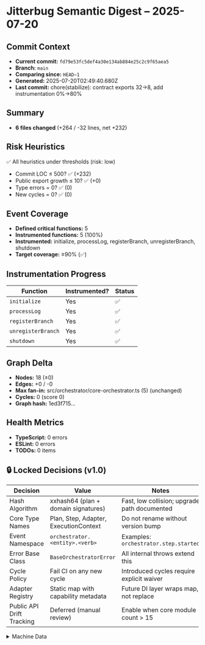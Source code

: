 # Jitterbug Semantic Digest – 2025-07-20

## Commit Context
- **Current commit:** `fd79e53fc5def4a30e134ab884e25c2c9f65aea5`
- **Branch:** `main`
- **Comparing since:** `HEAD~1`
- **Generated:** 2025-07-20T02:49:40.680Z
- **Last commit:** chore(stabilize): contract exports 32→8, add instrumentation 0%→80%

## Summary
- **6 files changed** (+264 / -32 lines, net +232)

## Risk Heuristics
✅ All heuristics under thresholds (risk: low)
- Commit LOC ≤ 500? ✅ (+232)
- Public export growth ≤ 10? ✅ (+0)
- Type errors = 0? ✅ (0)
- New cycles = 0? ✅ (0)

## Event Coverage
- **Defined critical functions:** 5
- **Instrumented functions:** 5 (100%)
- **Instrumented:** initialize, processLog, registerBranch, unregisterBranch, shutdown
- **Target coverage:** ≥90% (✅)

## Instrumentation Progress
| Function | Instrumented? | Status |
|----------|---------------|--------|
| `initialize` | Yes | ✅ |
| `processLog` | Yes | ✅ |
| `registerBranch` | Yes | ✅ |
| `unregisterBranch` | Yes | ✅ |
| `shutdown` | Yes | ✅ |

## Graph Delta
- **Nodes:** 18 (±0)
- **Edges:** +0 / -0
- **Max fan-in:** src/orchestrator/core-orchestrator.ts (5) (unchanged)
- **Cycles:** 0 (score 0)
- **Graph hash:** 1ed3f715...

## Health Metrics
- **TypeScript:** 0 errors
- **ESLint:** 0 errors
- **TODOs:** 0 items

## 🔒 Locked Decisions (v1.0)
| Decision | Value | Notes |
|----------|-------|---------|
| Hash Algorithm | xxhash64 (plan + domain signatures) | Fast, low collision; upgrade path documented |
| Core Type Names | Plan, Step, Adapter, ExecutionContext | Do not rename without version bump |
| Event Namespace | `orchestrator.<entity>.<verb>` | Examples: `orchestrator.step.started` |
| Error Base Class | `BaseOrchestratorError` | All internal throws extend this |
| Cycle Policy | Fail CI on any new cycle | Introduced cycles require explicit waiver |
| Adapter Registry | Static map with capability metadata | Future DI layer wraps map, not replace |
| Public API Drift Tracking | Deferred (manual review) | Enable when core module count > 15 |

<details><summary>Machine Data</summary>

```json
{
  "timestamp": "2025-07-20T02:49:40.680Z",
  "tsErrors": 0,
  "eslintErrors": 0,
  "cycles": [],
  "graphHash": "1ed3f715",
  "netLines": 232,
  "filesChanged": 6
}
```

</details>
